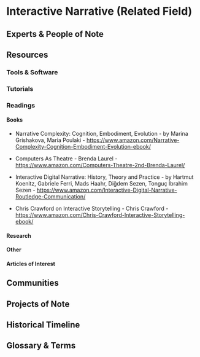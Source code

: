 # Interactive Narrative (Related Field)

## Experts & People of Note

## Resources

### Tools & Software

### Tutorials

### Readings

#### Books
- Narrative Complexity: Cognition, Embodiment, Evolution - by Marina Grishakova, Maria Poulaki - https://www.amazon.com/Narrative-Complexity-Cognition-Embodiment-Evolution-ebook/

- Computers As Theatre - Brenda Laurel - https://www.amazon.com/Computers-Theatre-2nd-Brenda-Laurel/

- Interactive Digital Narrative: History, Theory and Practice - by Hartmut Koenitz, Gabriele Ferri, Mads Haahr, Diğdem Sezen, Tonguç İbrahim Sezen - https://www.amazon.com/Interactive-Digital-Narrative-Routledge-Communication/ 

- Chris Crawford on Interactive Storytelling - Chris Crawford - https://www.amazon.com/Chris-Crawford-Interactive-Storytelling-ebook/

#### Research

#### Other

#### Articles of Interest

## Communities

## Projects of Note

## Historical Timeline

## Glossary & Terms
